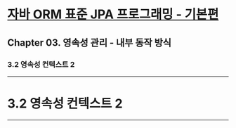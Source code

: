 # <a href = "../README.md" target="_blank">자바 ORM 표준 JPA 프로그래밍 - 기본편</a>
## Chapter 03. 영속성 관리 - 내부 동작 방식
### 3.2 영속성 컨텍스트 2

---

# 3.2 영속성 컨텍스트 2

---
